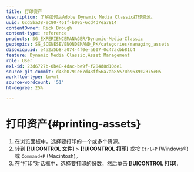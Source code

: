 ```yaml
---
title: 打印资产
description: 了解如何从Adobe Dynamic Media Classic打印资源。
uuid: 6cd5ba38-ec80-461f-b095-6cd4d7ea7814
contentOwner: Rick Brough
content-type: reference
products: SG_EXPERIENCEMANAGER/Dynamic-Media-Classic
geptopics: SG_SCENESEVENONDEMAND_PK/categories/managing_assets
discoiquuid: e4a2a5b8-a074-4f0e-a607-0c47acbb81b4
feature: Dynamic Media Classic,Asset Management
role: User
exl-id: 23d6727b-0b48-4dac-be9f-f284d8d10de1
source-git-commit: d43b0791e67d43ff56a7ab85570b9639c2375e05
workflow-type: tm+mt
source-wordcount: '51'
ht-degree: 25%

---
```


# 打印资产{#printing-assets}

1. 在浏览面板中，选择要打印的一个或多个资源。
1. 转到 **[!UICONTROL 文件]** > **[!UICONTROL 打印]** 或按 `Ctrl+P` (Windows®)或 `Command+P` (Macintosh)。
1. 在“打印”对话框中，选择要打印的份数，然后单击 **[!UICONTROL 打印]**.
